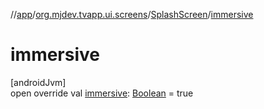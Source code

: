 //[app](../../../index.md)/[org.mjdev.tvapp.ui.screens](../index.md)/[SplashScreen](index.md)/[immersive](immersive.md)

# immersive

[androidJvm]\
open override val [immersive](immersive.md): [Boolean](https://kotlinlang.org/api/latest/jvm/stdlib/kotlin/-boolean/index.html) = true
